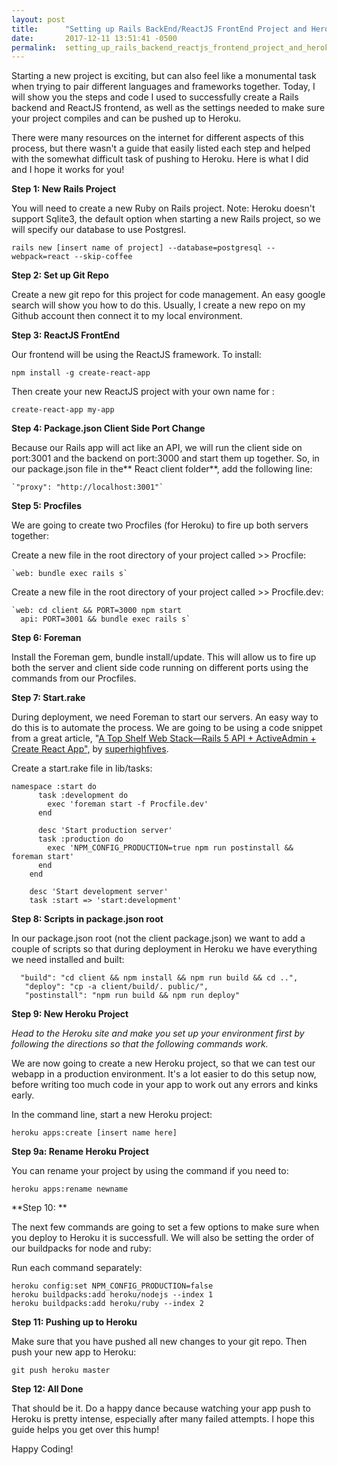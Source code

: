 ```yaml
---
layout: post
title:      "Setting up Rails BackEnd/ReactJS FrontEnd Project and Heroku"
date:       2017-12-11 13:51:41 -0500
permalink:  setting_up_rails_backend_reactjs_frontend_project_and_heroku
---
```



Starting a new project is exciting, but can also feel like a monumental task when trying to pair different languages and frameworks together. Today, I will show you the steps and code I used to successfully create a Rails backend and ReactJS frontend, as well as the settings needed to make sure your project compiles and can be pushed up to Heroku.

There were many resources on the internet for different aspects of this process, but there wasn't a guide that easily listed each step and helped with the somewhat difficult task of pushing to Heroku. Here is what I did and I hope it works for you!


**Step 1: New Rails Project**

You will need to create a new Ruby on Rails project. Note: Heroku doesn't support Sqlite3, the default option when starting a new Rails project, so we will specify our database to use Postgresl.

 `rails new [insert name of project] --database=postgresql --webpack=react --skip-coffee`
 
 
**Step 2: Set up Git Repo**
 
Create a new git repo for this project for code management. An easy google search will show you how to do this. Usually, I create a new repo on my Github account then connect it to my local environment.
 

**Step 3: ReactJS FrontEnd**

Our frontend will be using the ReactJS framework. To install:

`npm install -g create-react-app`

Then create your new ReactJS project with your own name for <my-app>:

`create-react-app my-app`


**Step 4: Package.json Client Side Port Change**

Because our Rails app will act like an API, we will run the client side on port:3001 and the backend on port:3000 and start them up together. So, in our package.json file in the** React client folder**, add the following line:

    `"proxy": "http://localhost:3001"`
		
		
**Step 5: Procfiles**

We are going to create two Procfiles (for Heroku) to fire up both servers together:

Create a new file in the root directory of your project called >> Procfile:

    `web: bundle exec rails s`
		
	
Create a new file in the root directory of your project called >> Procfile.dev:

    `web: cd client && PORT=3000 npm start
      api: PORT=3001 && bundle exec rails s`
			

**Step 6: Foreman**

Install the Foreman gem, bundle install/update. This will allow us to fire up both the server and client side code running on different ports using the commands from our Procfiles.


**Step 7: Start.rake**

During deployment, we need Foreman to start our servers. An easy way to do this is to automate the process. We are going to be using a code snippet from a great article, "[A Top Shelf Web Stack—Rails 5 API + ActiveAdmin + Create React App",](https://medium.com/superhighfives/a-top-shelf-web-stack-rails-5-api-activeadmin-create-react-app-de5481b7ec0b) by [superhighfives](https://medium.com/superhighfives).

Create a start.rake file in lib/tasks: 

```
namespace :start do
      task :development do
        exec 'foreman start -f Procfile.dev'
      end

      desc 'Start production server'
      task :production do
        exec 'NPM_CONFIG_PRODUCTION=true npm run postinstall && foreman start'
      end
    end

    desc 'Start development server'
    task :start => 'start:development'
```


**Step 8: Scripts in package.json root**


In our package.json root (not the client package.json) we want to add a couple of scripts so that during deployment in Heroku we have everything we need installed and built:

```
  "build": "cd client && npm install && npm run build && cd ..",
   "deploy": "cp -a client/build/. public/",
   "postinstall": "npm run build && npm run deploy"
```


**Step 9: New Heroku Project**

*Head to the Heroku site and make you set up your environment first by following the directions so that the following commands work.*

We are now going to create a new Heroku project, so that we can test our webapp in a production environment. It's a lot easier to do this setup now, before writing too much code in your app to work out any errors and kinks early.

In the command line, start a new Heroku project:

```
heroku apps:create [insert name here]
```


**Step 9a: Rename Heroku Project**

You can rename your project by using the command if you need to: 

`heroku apps:rename newname`


**Step 10: **

The next few commands are going to set a few options to make sure when you deploy to Heroku it is successfull. We will also be setting the order of our buildpacks for node and ruby:

Run each command separately: 
```
heroku config:set NPM_CONFIG_PRODUCTION=false
heroku buildpacks:add heroku/nodejs --index 1
heroku buildpacks:add heroku/ruby --index 2
```


**Step 11:  Pushing up to Heroku**

Make sure that you have pushed all new changes to your git repo. Then push your new app to Heroku:

`git push heroku master`


**Step 12:  All Done**

That should be it. Do a happy dance because watching your app push to Heroku is pretty intense, especially after many failed attempts. I hope this guide helps you get over this hump!

Happy Coding!
